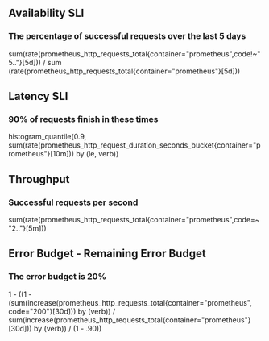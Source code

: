 ## Availability SLI
### The percentage of successful requests over the last 5 days
sum(rate(prometheus_http_requests_total{container="prometheus",code!~"5.."}[5d])) / sum (rate(prometheus_http_requests_total{container="prometheus"}[5d]))

## Latency SLI
### 90% of requests finish in these times
histogram_quantile(0.9,
sum(rate(prometheus_http_request_duration_seconds_bucket{container="prometheus"}[10m])) by (le, verb))

## Throughput
### Successful requests per second
sum(rate(prometheus_http_requests_total{container="prometheus",code=~"2.."}[5m]))

## Error Budget - Remaining Error Budget
### The error budget is 20%
1 - ((1 - (sum(increase(prometheus_http_requests_total{container="prometheus", code="200"}[30d])) by (verb)) / sum(increase(prometheus_http_requests_total{container="prometheus"}[30d])) by (verb)) / (1 - .90))
